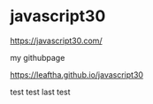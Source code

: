 # javascript30

https://javascript30.com/

my githubpage

https://leaftha.github.io/javascript30

test
test
last test
